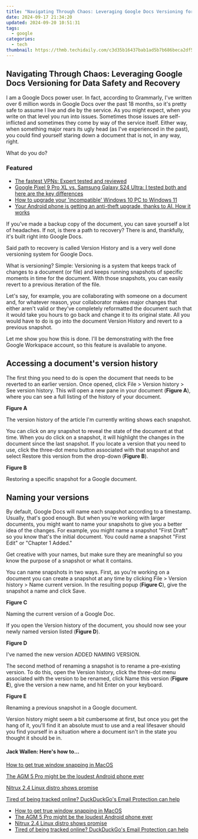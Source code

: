 ```yaml
---
title: "Navigating Through Chaos: Leveraging Google Docs Versioning for Data Safety and Recovery"
date: 2024-09-17 21:34:20
updated: 2024-09-20 10:51:31
tags:
  - google
categories:
  - tech
thumbnail: https://thmb.techidaily.com/c3d35b16437bab1ad5b7b686beca2df570e5510e7d66b97529a73f9cf277751a.jpg
---
```


## Navigating Through Chaos: Leveraging Google Docs Versioning for Data Safety and Recovery

I am a Google Docs power user. In fact, according to Grammarly, I've written over 6 million words in Google Docs over the past 18 months, so it's pretty safe to assume I live and die by the service. As you might expect, when you write on that level you run into issues. Sometimes those issues are self-inflicted and sometimes they come by way of the service itself. Either way, when something major rears its ugly head (as I've experienced in the past), you could find yourself staring down a document that is not, in any way, right.

What do you do? 

### Featured

* [The fastest VPNs: Expert tested and reviewed](https://www.zdnet.com/article/fastest-vpn/)
* [Google Pixel 9 Pro XL vs. Samsung Galaxy S24 Ultra: I tested both and here are the key differences](https://www.zdnet.com/article/google-pixel-9-pro-xl-vs-samsung-galaxy-s24-ultra/)
* [How to upgrade your 'incompatible' Windows 10 PC to Windows 11](https://www.zdnet.com/article/how-to-upgrade-your-incompatible-windows-10-pc-to-windows-11/)
* [Your Android phone is getting an anti-theft upgrade, thanks to AI. How it works](https://www.zdnet.com/article/your-android-phone-is-getting-an-anti-theft-upgrade-thanks-to-ai-how-it-works/)

If you've made a backup copy of the document, you can save yourself a lot of headaches. If not, is there a path to recovery? There is and, thankfully, it's built right into Google Docs.

Said path to recovery is called Version History and is a very well done versioning system for Google Docs.

What is versioning? Simple: Versioning is a system that keeps track of changes to a document (or file) and keeps running snapshots of specific moments in time for the document. With those snapshots, you can easily revert to a previous iteration of the file. 

Let's say, for example, you are collaborating with someone on a document and, for whatever reason, your collaborator makes major changes that either aren't valid or they've completely reformatted the document such that it would take you hours to go back and change it to its original state. All you would have to do is go into the document Version History and revert to a previous snapshot.

Let me show you how this is done. I'll be demonstrating with the free Google Workspace account, so this feature is available to anyone.

## Accessing a document's version history

The first thing you need to do is open the document that needs to be reverted to an earlier version. Once opened, click File > Version history > See version history. This will open a new pane in your document (**Figure A**), where you can see a full listing of the history of your document.

**Figure A**

The version history of the article I'm currently writing shows each snapshot.

You can click on any snapshot to reveal the state of the document at that time. When you do click on a snapshot, it will highlight the changes in the document since the last snapshot. If you locate a version that you need to use, click the three-dot menu button associated with that snapshot and select Restore this version from the drop-down (**Figure B**).

**Figure B**

Restoring a specific snapshot for a Google document.

## Naming your versions

By default, Google Docs will name each snapshot according to a timestamp. Usually, that's good enough. But when you're working with larger documents, you might want to name your snapshots to give you a better idea of the changes. For example, you might name a snapshot "First Draft" so you know that's the initial document. You could name a snapshot "First Edit" or "Chapter 1 Added."

Get creative with your names, but make sure they are meaningful so you know the purpose of a snapshot or what it contains. 

You can name snapshots in two ways. First, as you're working on a document you can create a snapshot at any time by clicking File > Version history > Name current version. In the resulting popup (**Figure C**), give the snapshot a name and click Save.

**Figure C**

Naming the current version of a Google Doc.

If you open the Version history of the document, you should now see your newly named version listed (**Figure D**).

**Figure D**

I've named the new version ADDED NAMING VERSION.

The second method of renaming a snapshot is to rename a pre-existing version. To do this, open the Version history, click the three-dot menu associated with the version to be renamed, click Name this version (**Figure E**), give the version a new name, and hit Enter on your keyboard.

**Figure E**

Renaming a previous snapshot in a Google document.

Version history might seem a bit cumbersome at first, but once you get the hang of it, you'll find it an absolute must to use and a real lifesaver should you find yourself in a situation where a document isn't in the state you thought it should be in.

#### Jack Wallen: Here's how to...

[How to get true window snapping in MacOS](https://www.zdnet.com/article/how-to-get-true-window-snapping-in-macos/ "How to get true window snapping in MacOS")

[The AGM 5 Pro might be the loudest Android phone ever](https://www.zdnet.com/article/the-agm-5-pro-might-be-the-loudest-android-phone-ever/ "The AGM 5 Pro might be the loudest Android phone ever")

[Nitrux 2.4 Linux distro shows promise](https://www.zdnet.com/article/nitrux-2-4-linux-distribution-shows-promise-but-seems-rough-around-the-edges/ "Nitrux 2.4 Linux distro shows promise")

[Tired of being tracked online? DuckDuckGo's Email Protection can help](https://www.zdnet.com/article/tired-of-being-tracked-online-duckduckgos-email-protection-can-help/ "Tired of being tracked online? DuckDuckGo's Email Protection can help")

* [How to get true window snapping in MacOS](https://www.zdnet.com/article/how-to-get-true-window-snapping-in-macos/ "How to get true window snapping in MacOS")
* [The AGM 5 Pro might be the loudest Android phone ever](https://www.zdnet.com/article/the-agm-5-pro-might-be-the-loudest-android-phone-ever/ "The AGM 5 Pro might be the loudest Android phone ever")
* [Nitrux 2.4 Linux distro shows promise](https://www.zdnet.com/article/nitrux-2-4-linux-distribution-shows-promise-but-seems-rough-around-the-edges/ "Nitrux 2.4 Linux distro shows promise")
* [Tired of being tracked online? DuckDuckGo's Email Protection can help](https://www.zdnet.com/article/tired-of-being-tracked-online-duckduckgos-email-protection-can-help/ "Tired of being tracked online? DuckDuckGo's Email Protection can help")

<ins class="adsbygoogle"
     style="display:block"
     data-ad-format="autorelaxed"
     data-ad-client="ca-pub-7571918770474297"
     data-ad-slot="1223367746"></ins>



<ins class="adsbygoogle"
     style="display:block"
     data-ad-client="ca-pub-7571918770474297"
     data-ad-slot="8358498916"
     data-ad-format="auto"
     data-full-width-responsive="true"></ins>
